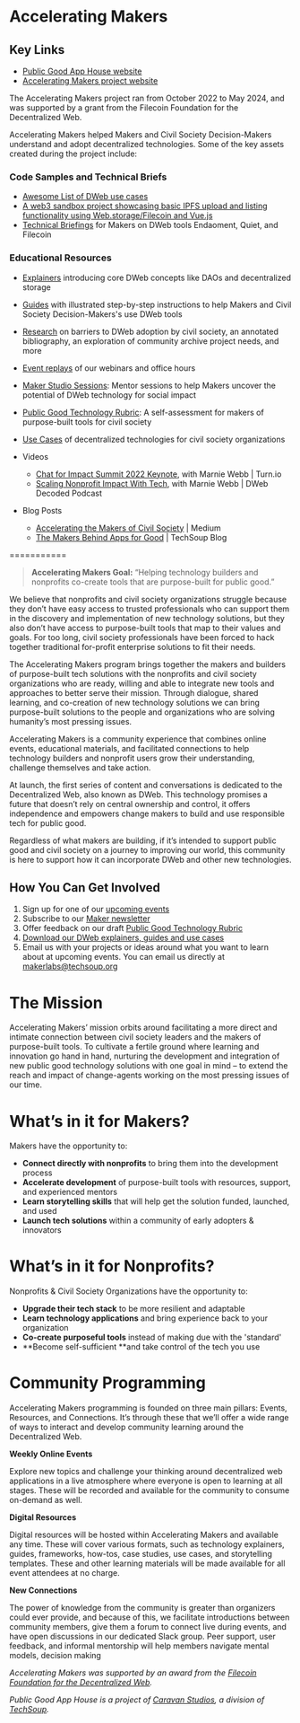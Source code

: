 # Accelerating Makers

## Key Links

* [Public Good App House website](https://www.publicgoodapphouse.org/)
* [Accelerating Makers project website](https://acceleratingmakers.publicgoodapphouse.org/)

The Accelerating Makers project ran from October 2022 to May 2024, and was supported by a grant from the Filecoin Foundation for the Decentralized Web.

Accelerating Makers helped Makers and Civil Society Decision-Makers understand and adopt decentralized technologies. Some of the key assets created during the project include:

### Code Samples and Technical Briefs
* [Awesome List of DWeb use cases](https://github.com/CaravanStudios/awesome)
* [A web3 sandbox project showcasing basic IPFS upload and listing functionality using Web.storage/Filecoin and Vue.js](https://github.com/CaravanStudios/web3-storage-vue)
* [Technical Briefings](https://github.com/CaravanStudios/PublicGoodAppHouse/tree/cbc296019b39c6e4bdd0e2a072d6090fcbdb5681/AcceleratingMakers/TechnicalBriefings) for Makers on DWeb tools Endaoment, Quiet, and Filecoin

### Educational Resources

* [Explainers](https://github.com/CaravanStudios/PublicGoodAppHouse/tree/cbc296019b39c6e4bdd0e2a072d6090fcbdb5681/AcceleratingMakers/DwebExplainers) introducing core DWeb concepts like DAOs and decentralized storage
* [Guides](https://github.com/CaravanStudios/PublicGoodAppHouse/tree/cbc296019b39c6e4bdd0e2a072d6090fcbdb5681/AcceleratingMakers/Guides) with illustrated step-by-step instructions to help Makers and Civil Society Decision-Makers's use DWeb tools
* [Research](https://github.com/CaravanStudios/PublicGoodAppHouse/tree/58da59e69e9b46f1b52e68f6262f9d60b6dd3651/AcceleratingMakers/Research) on barriers to DWeb adoption by civil society, an annotated bibliography, an exploration of community archive project needs, and more
* [Event replays](https://github.com/CaravanStudios/PublicGoodAppHouse/tree/cbc296019b39c6e4bdd0e2a072d6090fcbdb5681/AcceleratingMakers/Events) of our webinars and office hours
* [Maker Studio Sessions](https://acceleratingmakers.publicgoodapphouse.org/maker-studio-sessions): Mentor sessions to help Makers uncover the potential of DWeb technology for social impact
* [Public Good Technology Rubric](https://github.com/CaravanStudios/PublicGoodAppHouse/tree/cbc296019b39c6e4bdd0e2a072d6090fcbdb5681/AcceleratingMakers/Rubric): A self-assessment for makers of purpose-built tools for civil society
*  [Use Cases](https://github.com/CaravanStudios/PublicGoodAppHouse/tree/cbc296019b39c6e4bdd0e2a072d6090fcbdb5681/AcceleratingMakers/UseCases) of decentralized technologies for civil society organizations

* Videos
  * [Chat for Impact Summit 2022 Keynote](https://www.youtube.com/watch?v=Bq3hXeLqVwA), with Marnie Webb | Turn.io
  * [Scaling Nonprofit Impact With Tech](https://www.youtube.com/watch?v=pHla4Oy53Cs), with Marnie Webb | DWeb Decoded Podcast

* Blog Posts
  * [Accelerating the Makers of Civil Society](https://techsoup.medium.com/accelerating-the-makers-of-civil-society-705982dd4d72) | Medium
  * [The Makers Behind Apps for Good](https://blog.techsoup.org/posts/the-makers-behind-apps-for-good) | TechSoup Blog

===========
> **Accelerating Makers Goal:** “Helping technology builders and nonprofits co-create tools that are purpose-built for public good.”

We believe that nonprofits and civil society organizations struggle because they don’t have easy access to trusted professionals who can support them in the discovery and implementation of  new technology solutions, but they also don’t have access to purpose-built tools that map to their values and goals. For too long, civil society professionals have been forced to hack together traditional for-profit enterprise solutions to fit their needs.

The Accelerating Makers program brings together the makers and builders of purpose-built tech solutions with the nonprofits and civil society organizations who are ready, willing and able to integrate new tools and approaches to better serve their mission. Through dialogue, shared learning, and co-creation of new technology solutions we can bring purpose-built solutions to the people and organizations who are solving humanity’s most pressing issues.

Accelerating Makers is a community experience that combines online events, educational materials, and facilitated connections to help technology builders and nonprofit users grow their understanding, challenge themselves and take action.

At launch, the first series of content and conversations is dedicated to the Decentralized Web, also known as DWeb. This technology promises a future that doesn’t rely on central ownership and control, it offers independence and empowers change makers to build and use responsible tech for public good.

Regardless of what makers are building, if it’s intended to support public good and civil society on a journey to improving our world, this community is here to support how it can incorporate DWeb and other new technologies.

## How You Can Get Involved

1. Sign up for one of our [upcoming events](https://events.techsoup.org/public-good-app-house/)
2. Subscribe to our [Maker newsletter](https://page.techsoup.org/pgah-makers-subscribe)
3. Offer feedback on our draft [Public Good Technology Rubric](https://github.com/CaravanStudios/PublicGoodAppHouse/blob/main/AcceleratingMakers/PublicGoodTechnologyRubric.md)
4. [Download our DWeb explainers, guides and use cases](https://acceleratingmakers.publicgoodapphouse.org/resources)
5. Email us with your projects or ideas around what you want to learn about at upcoming events. You can email us directly at makerlabs@techsoup.org

# The Mission

Accelerating Makers’ mission orbits around facilitating a more direct and intimate connection between civil society leaders and the makers of purpose-built tools. To cultivate a fertile ground where learning and innovation go hand in hand, nurturing the development and integration of new public good technology solutions with one goal in mind – to extend the reach and impact of change-agents working on the most pressing issues of our time.

# What’s in it for Makers?

Makers have the opportunity to:

* **Connect directly with nonprofits** to bring them into the development process
* **Accelerate development** of purpose-built tools with resources, support, and experienced mentors
* **Learn storytelling skills** that will help get the solution funded, launched, and used
* **Launch tech solutions** within a community of early adopters & innovators

# What’s in it for Nonprofits?

Nonprofits & Civil Society Organizations have the opportunity to:

* **Upgrade their tech stack** to be more resilient and adaptable
* **Learn technology applications** and bring experience back to your organization 
* **Co-create purposeful tools** instead of making due with the 'standard'
* **Become self-sufficient **and take control of the tech you use

# Community Programming

Accelerating Makers programming is founded on three main pillars: Events, Resources, and Connections. It’s through these that we’ll offer a wide range of ways to interact and develop community learning around the Decentralized Web.

**Weekly Online Events**

Explore new topics and challenge your thinking around decentralized web applications in a live atmosphere where everyone is open to learning at all stages. These will be recorded and available for the community to consume on-demand as well.

**Digital Resources**

Digital resources will be hosted within Accelerating Makers and available any time. These will cover various formats, such as technology explainers, guides, frameworks, how-tos, case studies, use cases, and storytelling templates. These and other learning materials will be made available for all event attendees at no charge. 

**New Connections**

The power of knowledge from the community is greater than organizers could ever provide, and because of this, we facilitate introductions between community members, give them a forum to connect live during events, and have open discussions in our dedicated Slack group. Peer support, user feedback, and informal mentorship will help members navigate mental models, decision making


_Accelerating Makers was supported by an award from the ﻿[Filecoin Foundation for the Decentralized Web](https://ffdweb.org/)﻿._

_Public Good App House is a project of [Caravan Studios](https://www.caravanstudios.org/), a division of [TechSoup](http://www.techsoup.org)._
